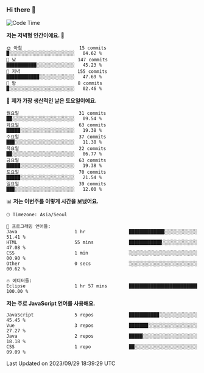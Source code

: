 ### Hi there 👋

<!--
**hi-aa/hi-aa** is a ✨ _special_ ✨ repository because its `README.md` (this file) appears on your GitHub profile.

Here are some ideas to get you started:

- 🔭 I’m currently working on ...
- 🌱 I’m currently learning ...
- 👯 I’m looking to collaborate on ...
- 🤔 I’m looking for help with ...
- 💬 Ask me about ...
- 📫 How to reach me: ...
- 😄 Pronouns: ...
- ⚡ Fun fact: ...
-->

<!--START_SECTION:waka-->
![Code Time](http://img.shields.io/badge/Code%20Time-11%20hrs%205%20mins-blue)

**저는 저녁형 인간이에요. 🦉** 

```text
🌞 아침                     15 commits          █░░░░░░░░░░░░░░░░░░░░░░░░   04.62 % 
🌆 낮　                     147 commits         ███████████░░░░░░░░░░░░░░   45.23 % 
🌃 저녁                     155 commits         ████████████░░░░░░░░░░░░░   47.69 % 
🌙 밤　                     8 commits           █░░░░░░░░░░░░░░░░░░░░░░░░   02.46 % 
```
📅 **제가 가장 생산적인 날은 토요일이에요.** 

```text
월요일                      31 commits          ██░░░░░░░░░░░░░░░░░░░░░░░   09.54 % 
화요일                      63 commits          █████░░░░░░░░░░░░░░░░░░░░   19.38 % 
수요일                      37 commits          ███░░░░░░░░░░░░░░░░░░░░░░   11.38 % 
목요일                      22 commits          ██░░░░░░░░░░░░░░░░░░░░░░░   06.77 % 
금요일                      63 commits          █████░░░░░░░░░░░░░░░░░░░░   19.38 % 
토요일                      70 commits          █████░░░░░░░░░░░░░░░░░░░░   21.54 % 
일요일                      39 commits          ███░░░░░░░░░░░░░░░░░░░░░░   12.00 % 
```


📊 **저는 이번주를 이렇게 시간을 보냈어요.** 

```text
🕑︎ Timezone: Asia/Seoul

💬 프로그래밍 언어들: 
Java                     1 hr                █████████████░░░░░░░░░░░░   51.41 % 
HTML                     55 mins             ████████████░░░░░░░░░░░░░   47.08 % 
CSS                      1 min               ░░░░░░░░░░░░░░░░░░░░░░░░░   00.90 % 
Other                    0 secs              ░░░░░░░░░░░░░░░░░░░░░░░░░   00.62 % 

🔥 에디터들: 
Eclipse                  1 hr 57 mins        █████████████████████████   100.00 % 
```

**저는 주로 JavaScript 언어를 사용해요.** 

```text
JavaScript               5 repos             ███████████░░░░░░░░░░░░░░   45.45 % 
Vue                      3 repos             ███████░░░░░░░░░░░░░░░░░░   27.27 % 
Java                     2 repos             █████░░░░░░░░░░░░░░░░░░░░   18.18 % 
CSS                      1 repo              ██░░░░░░░░░░░░░░░░░░░░░░░   09.09 % 
```




 Last Updated on 2023/09/29 18:39:29 UTC
<!--END_SECTION:waka-->

